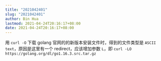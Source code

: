```yaml
---
title: "2021042401"
slug: "2021042401"
author: Bin Hua
lastmod: 2021-04-24T20:16:17+08:00
date: 2021-04-24T20:16:17+08:00
---
```


用  `curl -O` 下载 golang 官网的的新版本安装文件时，得到的文件类型是 `ASCII text`，原因是这里有一个 redirect，应该增加参数  `L`，即 `curl -LO https://golang.org/dl/go1.16.3.src.tar.gz`
